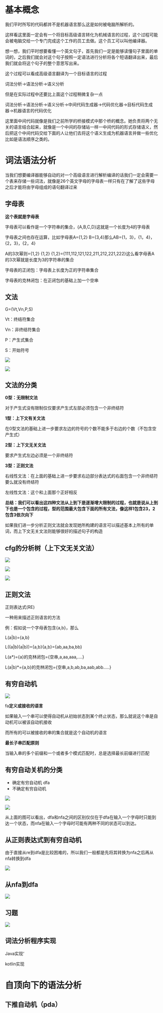 # 基本概念

我们平时所写的代码都并不是机器语言那么这是如何被电脑所解析的。

这样看这里面一定会有一个将目标高级语言转化为机械语言的过程，这个过程可能会被电脑交给一个专门完成这个工作的员工去做。这个员工可以叫他编译器。

想一想，我们平时想要看懂一个英文句子，首先我们一定是能够读懂句子里面的单词的，之后我们就会对这个句子按照一定语法进行分析将各个短语翻译出来，最后我们就会将这个句子的整个意思写出来。

这个过程可以看成高级语言翻译为一个目标语言的过程

词法分析->语法分析->语义分析

但是在实际过程中还要比上面这个过程稍微复杂一点

词法分析->语法分析->语义分析->中间代码生成器->代码优化器->目标代码生成器->机器语言的代码优化

这里面中间代码就像是我们之前所学的桥接模式中那个桥的概念。她负责将两个无关的语言结合起来，就像是一个中间的存储站一样一中间代码的形式存储语义，然后把这个中间代码交给下面的人让他们去将这个语义生成为机器语言并做一些优化比如是语法顺序之类的。





# 词法语法分析

当我们想要编译器能够自动的对一个高级语言进行解析编译的话我们一定会需要一个表来存储一些词法，就像是26个英文字母的字母表一样只有在了解了这些字母之后才能将由字母组成的语句翻译过来

## 字母表

**这个表就是字母表**

字母表可以看作是一个字符串的集合，{A,B,C,D}这就是一个长度为4的字母表

字母表之间也存在运算，比如字母表A={1,2} B={3,4}那么AB={1，3}，{1，4}，{2，3}，{2，4}

A的3次幂则={1,2} {1,2} {1,2}={111,112,121,122,211,212,221,222}这么看字母表A的3次幂就是长度为3的字符串的集合

字母表的正闭包：字母表上长度为正的字符串集合

字母表的克林闭包：在正闭包的基础上加一个空串

## 文法

G=(Vt,Vn,P,S)

Vt：终结符集合

Vn：非终结符集合

P：产生式集合

S：开始符号

![](images\文法表达式.PNG)

![](images\产生式简写.PNG)

## 文法的分类

**0型：无限制文法**

对于产生式没有限制仅仅要求产生式左部必须包含一个非终结符

**1型：上下文有关文法**

在0型文法的基础上进一步要求左边的符号的个数不能多于右边的个数（不包含空产生式）

**2型：上下文无关文法**

要求产生式左边必须是一个非终结符

**3型：正则文法**

右线性文法：在上面的基础上进一步要求右边部分表达式的右面包含一个非终结符要么就没有终结符

左线性文法：这个和上面那个正好相反

**总结：我们可以看出这四种文法从上到下是逐渐增大限制的过程，也就是说从上到下也是一个包含的过程，型的范围最大包含下面的所有文法，像这样1包含23，2包含3依次向下**

如果我们进一步分析正则文法就会发现她所构建的语言可以描述基本上所有的单词，而上下文无关文法则能够很好的描述句子的构造

## cfg的分析树（上下文无关文法）

![](images\CFG分析树.PNG)

![](images\CFG分析过程.PNG)

![](images\CFG短语概念.PNG)



## 正则文法

正则表达式(RE)

一种用来描述正则语言的方法

例：假如说一个字母表包含{a,b}，那么

L(a|b)={a,b}

L((a|b)(a|b))={a,b}{a,b}={ab,aa,ba,bb}

L(a*)={a}的克林闭包={空串,a,aa,aaa,....}

L(a|b)*={a,b}的克林闭包={空串,a,b,ab,ba,aab,abb.....}

## 有穷自动机

![](images/fa转换图.png)

fa**定义或接收的语言**

如果输入一个串可以使得自动机从初始状态到某个终止状态，那么就说这个串是自动机可以被该自动机接收

而所有的可以被接收的串的集合就是这个自动机的语言

**最长子串匹配原则**

当输入串的多个前缀和一个或者多个模式匹配时，总是选择最长前缀进行匹配

## 有穷自动关机的分类

- 确定有穷自动机    dfa
- 不确定有穷自动机

![](images/dfa分类图.png)





![](images/nfa转换图.png)



从上面的图可以看出，dfa和nfa之间的区别仅仅在于dfa在输入一个字母时只能到达一个状态，而nfa在输入一个字母时可能有两种不同的状态可以到达。

## **从正则表达式到有穷自动机**

由于直接从re到dfa是比较困难的，所以我们一般都是先将其转换为nfa之后再从nfa转换到dfa

![](images/re到nfa.png)



## **从nfa到dfa**



![](/Users/caohao/work/note/learningNote/学习笔记/编译原理学习笔记/images/正则到dfa.png)



## 习题

![](/Users/caohao/work/note/learningNote/学习笔记/编译原理学习笔记/images/自动机和正则习题.jpg)

## 词法分析程序实现

Java实现‘



kotlin实现



# 自顶向下的语法分析



## 下推自动机（pda）

## 	